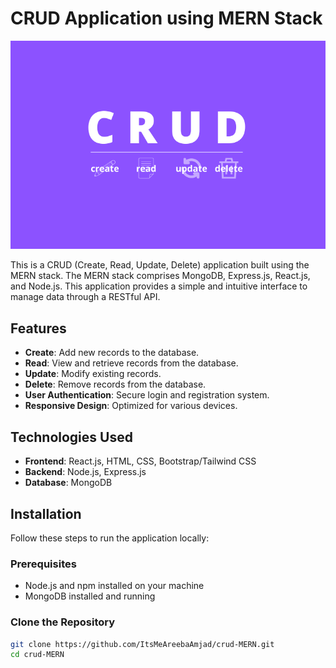 # CRUD Application using MERN Stack

<img src="https://github.com/ItsMeAreebaAmjad/crud-MERN/blob/main/crud.png">

This is a CRUD (Create, Read, Update, Delete) application built using the MERN stack. The MERN stack comprises MongoDB, Express.js, React.js, and Node.js. This application provides a simple and intuitive interface to manage data through a RESTful API.

## Features
- **Create**: Add new records to the database.
- **Read**: View and retrieve records from the database.
- **Update**: Modify existing records.
- **Delete**: Remove records from the database.
- **User Authentication**: Secure login and registration system.
- **Responsive Design**: Optimized for various devices.

## Technologies Used
- **Frontend**: React.js, HTML, CSS, Bootstrap/Tailwind CSS
- **Backend**: Node.js, Express.js
- **Database**: MongoDB

## Installation

Follow these steps to run the application locally:

### Prerequisites

- Node.js and npm installed on your machine
- MongoDB installed and running

### Clone the Repository

```sh
git clone https://github.com/ItsMeAreebaAmjad/crud-MERN.git
cd crud-MERN

